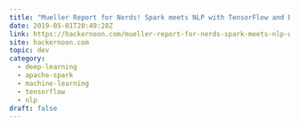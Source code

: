 ```yaml
---
title: "Mueller Report for Nerds! Spark meets NLP with TensorFlow and BERT (Part 1)"
date: 2019-05-01T20:49:28Z
link: https://hackernoon.com/mueller-report-for-nerds-spark-meets-nlp-with-tensorflow-and-bert-part-1-32490a8f8f12?source=rss----3a8144eabfe3---4&utm_medium=RSS&utm_source=news.12bit.vn
site: hackernoon.com
topic: dev
category:
  - deep-learning
  - apache-spark
  - machine-learning
  - tensorflow
  - nlp
draft: false
---
```

